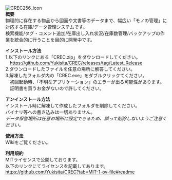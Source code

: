 ![CREC256_icon](https://github.com/Yukisita/CREC/assets/143193995/150d6a97-fec0-44d7-b02b-f2dca538d759)  
**概要**  
物理的に存在する物品から図面や文書等のデータまで、幅広い「モノの管理」に対応する在庫/データ管理システムです。  
検索機能/タグ・コメント追加/在庫出し入れ状況/在庫数管理/バックアップの作業を統合的に行うことを目的に開発中です。

**インストール方法**  
1.以下のリンクにある「CREC.zip」をダウンロードしてください。  
&emsp;<https://github.com/Yukisita/CREC/releases/tag/Latest_Release>  
2.ダウンロードしたファイルを任意の場所に解答してください。  
3.解凍したフォルダ内の「CREC.exe」をダブルクリックてください。  
&emsp;初回起動時、「不明なアプリケーション」のエラーが出る可能性があります。  
&emsp;証明書を買うお金がないので許してください。  

**アンインストール方法**  
インストール時に解凍して作成したフォルダを削除してください。  
バイナリ等への書き込みは一切ありません。  
*データ保管場所は任意の場所に設定できるため、誤って削除しないようご注意ください。*  

**使用方法**  
Wikiをご覧ください。  

**利用規約**  
MITライセンスで公開しております。  
以下のリンクにてライセンスを記載してあります。  
<https://github.com/Yukisita/CREC?tab=MIT-1-ov-file#readme>
